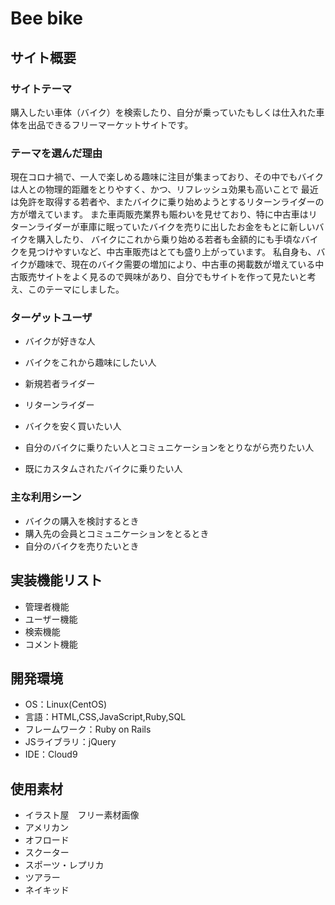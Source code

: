 # Bee bike

## サイト概要
### サイトテーマ
購入したい車体（バイク）を検索したり、自分が乗っていたもしくは仕入れた車体を出品できるフリーマーケットサイトです。

### テーマを選んだ理由
現在コロナ禍で、一人で楽しめる趣味に注目が集まっており、その中でもバイクは人との物理的距離をとりやすく、かつ、リフレッシュ効果も高いことで
最近は免許を取得する若者や、またバイクに乗り始めようとするリターンライダーの方が増えています。
また車両販売業界も賑わいを見せており、特に中古車はリターンライダーが車庫に眠っていたバイクを売りに出したお金をもとに新しいバイクを購入したり、
バイクにこれから乗り始める若者も金額的にも手頃なバイクを見つけやすいなど、中古車販売はとても盛り上がっています。
私自身も、バイクが趣味で、現在のバイク需要の増加により、中古車の掲載数が増えている中古販売サイトをよく見るので興味があり、自分でもサイトを作って見たいと考え、このテーマにしました。

### ターゲットユーザ
- バイクが好きな人
- バイクをこれから趣味にしたい人
 - 新規若者ライダー
 - リターンライダー

- バイクを安く買いたい人
- 自分のバイクに乗りたい人とコミュニケーションをとりながら売りたい人
- 既にカスタムされたバイクに乗りたい人

### 主な利用シーン
- バイクの購入を検討するとき
- 購入先の会員とコミュニケーションをとるとき
- 自分のバイクを売りたいとき

## 実装機能リスト
- 管理者機能
- ユーザー機能
- 検索機能
- コメント機能

## 開発環境
- OS：Linux(CentOS)
- 言語：HTML,CSS,JavaScript,Ruby,SQL
- フレームワーク：Ruby on Rails
- JSライブラリ：jQuery
- IDE：Cloud9

## 使用素材
- イラスト屋　フリー素材画像
- アメリカン
- オフロード
- スクーター
- スポーツ・レプリカ
- ツアラー
- ネイキッド